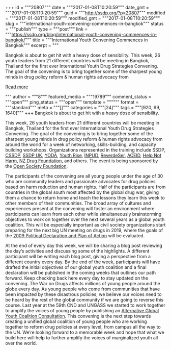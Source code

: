 +++
id = """20807"""
date = """2017-01-08T10:20:59"""
date_gmt = """2017-01-08T10:20:59"""
guid = """http://ssdp.org/?p=20807"""
modified = """2017-01-08T10:20:59"""
modified_gmt = """2017-01-08T10:20:59"""
slug = """international-youth-convening-commences-in-bangkok"""
status = """publish"""
type = """post"""
link = """https://ssdp.org/blog/international-youth-convening-commences-in-bangkok/"""
title = """International Youth Convening Commences in Bangkok"""
excerpt = """<p>Bangkok is about to get hit with a heavy dose of sensibility. This week, 26 youth leaders from 21 different countries will be meeting in Bangkok, Thailand for the first ever International Youth Drug Strategies Convening. The goal of the convening is to bring together some of the sharpest young minds in drug policy reform &amp; human rights advocacy from</p>
<div class="h10"></div>
<p><a class="more-link2 flat" href="https://ssdp.org/blog/international-youth-convening-commences-in-bangkok/">Read more</a></p>
"""
author = """8"""
featured_media = """19789"""
comment_status = """open"""
ping_status = """open"""
template = """"""
format = """standard"""
meta = """[]"""
categories = """[24]"""
tags = """[920, 99, 1640]"""
+++
<span style="font-weight: 400;">Bangkok is about to get hit with a heavy dose of sensibility. </span>

<span style="font-weight: 400;">This week, 26 youth leaders from 21 different countries will be meeting in Bangkok, Thailand for the first ever International Youth Drug Strategies Convening. The goal of the convening is to bring together some of the sharpest young minds in drug policy reform &amp; human rights advocacy from around the world for a week of networking, skills-building, and capacity building workshops. Organizations represented in the training include SSDP, </span><a href="http://cssdp.org/"><span style="font-weight: 400;">CSSDP</span></a><span style="font-weight: 400;">, </span><a href="http://ssdp.org.uk/"><span style="font-weight: 400;">SSDP UK</span></a><span style="font-weight: 400;">, </span><a href="http://euro-yoda.org/"><span style="font-weight: 400;">YODA</span></a><span style="font-weight: 400;">, </span><a href="http://www.youthrise.org/"><span style="font-weight: 400;">Youth Rise</span></a><span style="font-weight: 400;">, </span><a href="http://www.inpud.net/"><span style="font-weight: 400;">INPUD</span></a><span style="font-weight: 400;">, <a href="https://reverdeser.wordpress.com/">ReverdeSer</a>, </span><a href="http://idpc.net/profile/aceid?setlang=th"><span style="font-weight: 400;">ACEID</span></a><span style="font-weight: 400;">, </span><a href="http://www.helpnotharm.org/"><span style="font-weight: 400;">Help Not Harm</span></a><span style="font-weight: 400;">, </span><a href="https://www.drugfoundation.org.nz/"><span style="font-weight: 400;">NZ Drug Foundation</span></a><span style="font-weight: 400;">, and others. The event is being sponsored by the </span><a href="https://www.opensocietyfoundations.org/"><span style="font-weight: 400;">Open Society Foundation</span></a><span style="font-weight: 400;">. </span>

<span style="font-weight: 400;">The participants of the convening are all young people under the age of 30 who are community leaders and passionate advocates for drug policies based on harm reduction and human rights. Half of the participants are from countries in the global south most affected by the global drug war, giving them a chance to return home and teach the lessons they learn this week to other members of their communities. The broad array of cultures and experiences present at the convening will foster an environment where participants can learn from each other while simultaneously brainstorming objectives to work on together over the next several years as a global youth coalition. This will be especially important as civil society organizations start preparing for the next big UN meeting on drugs in 2019, where the goals of the </span><a href="http://www.unodc.org/documents/ungass2016/V0984963-English.pdf"><span style="font-weight: 400;">2009 Political Declaration and Plan of Action</span></a><span style="font-weight: 400;"> will be evaluated. </span>

<span style="font-weight: 400;">At the end of every day this week, we will be sharing a blog post reviewing the day’s activities and discussing some of the highlights. A different participant will be writing each blog post, giving a perspective from a different country every day. By the end of the week, participants will have drafted the initial objectives of our global youth coalition and a final declaration will be published in the coming weeks that outlines our path forward. Keep checking back here every day to stay updated on the convening.
</span>
<span style="font-weight: 400;">The War on Drugs affects millions of young people around the globe every day. As young people who come from communities that have been impacted by these disastrous policies, we believe our voices need to be heard by the rest of the global community if we are going to reverse this course. Last year at the 59th CND and UNGASS we started to work together to amplify the voices of young people by publishing an </span><a href="http://ssdp.org/assets/Alternate-Youth-UNGASS-Consultation.pdf"><span style="font-weight: 400;">Alternative Global Youth Coalition Consultation</span></a><span style="font-weight: 400;">. This convening is the next step towards creating a unified global coalition of young people who are working together to reform drug policies at every level, from campus all the way to the UN. We’re looking forward to a memorable week and hope that what we build here will help to further amplify the voices of marginalized youth all over the world. </span>
